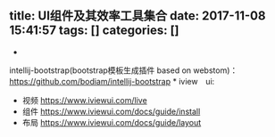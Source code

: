 title: UI组件及其效率工具集合
date: 2017-11-08 15:41:57
tags: []
categories: []
---
* 
intellij-bootstrap(bootstrap模板生成插件 based on webstom)：　https://github.com/bodiam/intellij-bootstrap
* 
iview　ui:
 - 视频 https://www.iviewui.com/live
 - 组件 https://www.iviewui.com/docs/guide/install
 - 布局 https://www.iviewui.com/docs/guide/layout